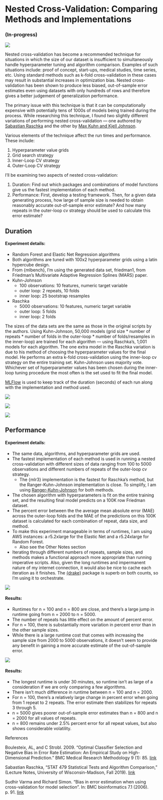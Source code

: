 
# Nested Cross-Validation: Comparing Methods and Implementations

### (In-progress)

![](images/ncv.png)

Nested cross-validation has become a recommended technique for
situations in which the size of our dataset is insufficient to
simultaneously handle hyperparameter tuning and algorithm comparison.
Examples of such situations include: proof of concept, start-ups,
medical studies, time series, etc. Using standard methods such as k-fold
cross-validation in these cases may result in substantial increases in
optimization bias. Nested cross-validation has been shown to produce
less biased, out-of-sample error estimates even using datasets with only
hundreds of rows and therefore gives a better judgement of
generalization performance.

The primary issue with this technique is that it can be computationally
expensive with potentially tens of 1000s of models being trained during
the process. While researching this technique, I found two slightly
different variations of performing nested cross-validation — one
authored by [Sabastian
Raschka](https://github.com/rasbt/stat479-machine-learning-fs19/blob/master/11_eval4-algo/code/11-eval4-algo__nested-cv_verbose1.ipynb)
and the other by [Max Kuhn and Kjell
Johnson](https://tidymodels.github.io/rsample/articles/Applications/Nested_Resampling.html).

Various elements of the technique affect the run times and performance.
These include:

1.  Hyperparameter value grids  
2.  Grid search strategy  
3.  Inner-Loop CV strategy  
4.  Outer-Loop CV strategy

I’ll be examining two aspects of nested cross-validation:

1.  Duration: Find out which packages and combinations of model
    functions give us the fastest implementation of each method.  
2.  Performance: First, develop a testing framework. Then, for a given
    data generating process, how large of sample size is needed to
    obtain reasonably accurate out-of-sample error estimate? And how
    many repeats in the outer-loop cv strategy should be used to
    calculate this error estimate?

## Duration

#### Experiment details:

  - Random Forest and Elastic Net Regression algorithms  
  - Both algorithms are tuned with 100x2 hyperparameter grids using a
    latin hypercube design.  
  - From {mlbench}, I’m using the generated data set, friedman1, from
    Friedman’s Multivariate Adaptive Regression Splines (MARS) paper.
  - Kuhn-Johnson
      - 100 observations: 10 features, numeric target variable  
      - outer loop: 2 repeats, 10 folds  
      - inner loop: 25 bootstrap resamples  
  - Raschka
      - 5000 observations: 10 features, numeric target variable  
      - outer loop: 5 folds  
      - inner loop: 2 folds

The sizes of the data sets are the same as those in the original scripts
by the authors. Using Kuhn-Johnson, 50,000 models (grid size \* number
of repeats \* number of folds in the outer-loop \* number of
folds/resamples in the inner-loop) are trained for each algorithm —
using Raschka’s, 1,001 models for each algorithm. The one extra model in
the Raschka variation is due to his method of choosing the
hyperparameter values for the final model. He performs an extra k-fold
cross-validation using the inner-loop cv strategy on the entire training
set. Kuhn-Johnson uses majority vote. Whichever set of hyperparameter
values has been chosen during the inner-loop tuning procedure the most
often is the set used to fit the final model.

[MLFlow](https://mlflow.org/docs/latest/index.html) is used to keep
track of the duration (seconds) of each run along with the
implementation and method used.

![](duration-experiment/outputs/0225-results.png)

![](duration-experiment/outputs/duration-pkg-tbl.png)

![](README_files/figure-gfm/unnamed-chunk-1-1.png)<!-- -->

## Performance

#### Experiment details:

  - The same data, algorithms, and hyperparameter grids are used.
  - The fastest implementation of each method is used in running a
    nested cross-validation with different sizes of data ranging from
    100 to 5000 observations and different numbers of repeats of the
    outer-loop cv strategy.
      - The {mlr3} implementation is the fastest for Raschka’s method,
        but the Ranger-Kuhn-Johnson implementation is close. To
        simplify, I am using
        [Ranger-Kuhn-Johnson](https://github.com/ercbk/nested-cross-validation-comparison/blob/master/duration-experiment/kuhn-johnson/nested-cv-ranger-kj.R)
        for both methods.  
  - The chosen algorithm with hyperparameters is fit on the entire
    training set, and the resulting final model predicts on a 100K row
    Friedman dataset.  
  - The percent error between the the average mean absolute error (MAE)
    across the outer-loop folds and the MAE of the predictions on this
    100K dataset is calculated for each combination of repeat, data
    size, and method.  
  - To make this experiment manageable in terms of runtimes, I am using
    AWS instances: a r5.2xlarge for the Elastic Net and a r5.24xlarge
    for Random Forest.
      - Also see the Other Notes section  
  - Iterating through different numbers of repeats, sample sizes, and
    methods makes a functional approach more appropriate than running
    imperative scripts. Also, given the long runtimes and impermanent
    nature of my internet connection, it would also be nice to cache
    each iteration as it finishes. The
    [{drake}](https://github.com/ropensci/drake) package is superb on
    both counts, so I’m using it to orchestrate.

![](README_files/figure-gfm/kj_patch_kj-1.png)<!-- -->

#### Results:

  - Runtimes for n = 100 and n = 800 are close, and there’s a large jump
    in runtime going from n = 2000 to n = 5000.  
  - The number of repeats has little effect on the amount of percent
    error.
  - For n = 100, there is substantially more variation in percent error
    than in the other sample sizes.  
  - While there is a large runtime cost that comes with increasing the
    sample size from 2000 to 5000 observations, it doesn’t seem to
    provide any benefit in gaining a more accurate estimate of the
    out-of-sample error.

![](README_files/figure-gfm/kj-patch-1.png)<!-- -->

#### Results:

  - The longest runtime is under 30 minutes, so runtime isn’t as large
    of a consideration if we are only comparing a few algorithms.  
  - There isn’t much difference in runtime between n = 100 and n =
    2000.  
  - For n = 100, there’s a relatively large change in percent error when
    going from 1 repeat to 2 repeats. The error estimate then stabilizes
    for repeats 3 through 5.  
  - n = 5000 gives poorer out-of-sample error estimates than n = 800 and
    n = 2000 for all values of repeats.  
  - n = 800 remains under 2.5% percent error for all repeat values, but
    also shows considerable volatility.

References

Boulesteix, AL, and C Strobl. 2009. “Optimal Classifier Selection and
Negative Bias in Error Rate Estimation: An Empirical Study on
High-Dimensional Prediction.” BMC Medical Research Methodology 9 (1):
85.
[link](https://www.researchgate.net/publication/40756303_Optimal_classifier_selection_and_negative_bias_in_error_rate_estimation_An_empirical_study_on_high-dimensional_prediction)

Sabastian Raschka, “STAT 479 Statistical Tests and Algorithm
Comparison,” (Lecture Notes, University of Wisconsin-Madison, Fall
2019).
[link](https://github.com/rasbt/stat479-machine-learning-fs19/blob/master/11_eval4-algo/11-eval4-algo__notes.pdf)

Sudhir Varma and Richard Simon. “Bias in error estimation when using
cross-validation for model selection”. In: BMC bioinformatics 7.1
(2006). p. 91.
[link](https://bmcbioinformatics.biomedcentral.com/articles/10.1186/1471-2105-7-91)
